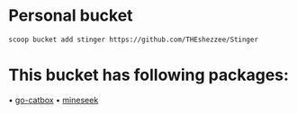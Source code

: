 # Personal bucket

```
scoop bucket add stinger https://github.com/THEshezzee/Stinger
```
# This bucket has following packages:

• [go-catbox](https://github.com/wabarc/go-catbox)
• [mineseek](https://github.com/MrMarble/mineseek)